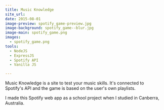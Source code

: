 ```yaml
---
title: Music Knowledge
site_url: 
date: 2015-08-01
image-preview: spotify_game-preview.jpg
image-background: spotify_game--blur.jpg
image-main: spotify_game.png
images:
  - spotify_game.png
tools:
  - NodeJS
  - ExpressJS
  - Spotify API
  - Vanilla JS

---
```


Music Knowledge is a site to test your music skills. It's connected to Spotify's API and the game is based on the user's own playlists.

<!--more-->

I made this Spotify web app as a school project when I studied in Canberra, Australia.
